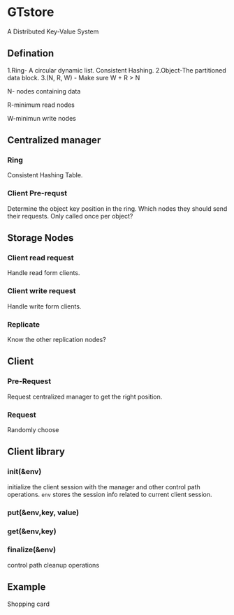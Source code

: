# GTstore
A Distributed Key-Value System

## Defination
1.Ring- A circular dynamic list. Consistent Hashing.
2.Object-The partitioned data block.
3.(N, R, W) - Make sure W + R > N

N- nodes containing data

R-minimum read nodes

W-minimun write nodes


## Centralized manager
### Ring
Consistent Hashing Table.

### Client Pre-requst
Determine the object key position in the ring. Which nodes they should send their requests. Only called once per object?


## Storage Nodes
### Client read request
Handle read form clients.

### Client write request
Handle write form clients.

### Replicate
Know the other replication nodes?


## Client
### Pre-Request
Request centralized manager to get the right position.

### Request
Randomly choose

## Client library
### init(&env) 
initialize the client session with the manager and other control path operations. `env` stores the session info related to current client session.

### put(&env,key, value)
### get(&env,key)
### finalize(&env) 
control path cleanup operations

## Example
Shopping card



